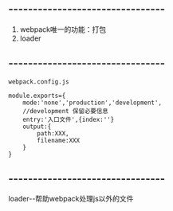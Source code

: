 ## --------------------------------
1. webpack唯一的功能：打包
2. loader


## --------------------------------
```
webpack.config.js

module.exports={
    mode:'none','production','development',
    //development 保留必要信息
    entry:'入口文件',{index:''}
    output:{
        path:XXX,
        filename:XXX
    }
}
```


## --------------------------------
loader--帮助webpack处理js以外的文件
``` npm i style-loader css-loader